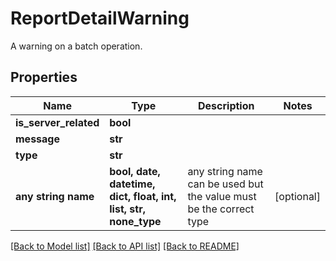 # ReportDetailWarning

A warning on a batch operation.

## Properties
Name | Type | Description | Notes
------------ | ------------- | ------------- | -------------
**is_server_related** | **bool** |  | 
**message** | **str** |  | 
**type** | **str** |  | 
**any string name** | **bool, date, datetime, dict, float, int, list, str, none_type** | any string name can be used but the value must be the correct type | [optional]

[[Back to Model list]](../README.md#documentation-for-models) [[Back to API list]](../README.md#documentation-for-api-endpoints) [[Back to README]](../README.md)


